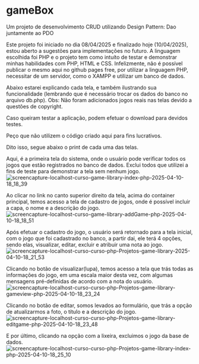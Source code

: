 # gameBox
Um projeto de desenvolvimento CRUD utilizando Design Pattern: Dao juntamente ao PDO

Este projeto foi iniciado no dia 08/04/2025 e finalizado hoje (10/04/2025), estou aberto a sugestões para implementações no futuro.
A linguagem escolhida foi PHP e o projeto tem como intuíto de testar e demonstrar minhas habilidades com PHP, HTML e CSS.
Infelizmente, não é possível publicar o mesmo aqui no github pages free, por utilizar a linguagem PHP, necessitar de um servidor, como o XAMPP e utilizar um banco de dados.

Abaixo estarei explicando cada tela, e também ilustrando sua funcionalidade (lembrando que é necessário trocar os dados do banco no arquivo db.php).
Obs: Não foram adicionados jogos reais nas telas devido a questões de copyright.

Caso queiram testar a aplicação, podem efetuar o download para devidos testes.

Peço que não utilizem o código criado aqui para fins lucrativos.

Dito isso, segue abaixo o print de cada uma das telas.

Aqui, é a primeira tela do sistema, onde o usuário pode verificar todos os jogos que estão registrados no banco de dados. Exclui todos que utilizei a fins de teste para demonstrar a tela sem nenhum jogo.
![screencapture-localhost-curso-game-library-index-php-2025-04-10-18_18_39](https://github.com/user-attachments/assets/55c3d587-d005-4aac-aa56-e50e10d5fae8)

Ao clicar no link no canto superior direito da tela, acima do container principal, temos acesso a tela de cadastro de jogos, onde é possível incluir a capa, o nome e a descrição do jogo.
![screencapture-localhost-curso-game-library-addGame-php-2025-04-10-18_18_51](https://github.com/user-attachments/assets/fb08f206-70e1-4df0-b828-ac84b2f14cd2)

Após efetuar o cadastro do jogo, o usuário será retornado para a tela inicial, com o jogo que foi cadastrado no banco, a partir dai, ele terá 4 opções, sendo elas, visualizar, editar, excluir e atribuir uma nota ao jogo.
![screencapture-localhost-curso-curso-php-Projetos-game-library-2025-04-10-18_21_53](https://github.com/user-attachments/assets/009bcfee-2712-4e68-b734-8a02fc7391aa)

Clicando no botão de visualizar(lupa), temos acesso a tela que trás todas as informações do jogo, em uma escala maior desta vez, com algumas mensagens pré-definidas de acordo com a nota do usuário.![screencapture-localhost-curso-curso-php-Projetos-game-library-gameview-php-2025-04-10-18_23_24](https://github.com/user-attachments/assets/c06c0608-1c39-4003-a318-1da5ffbf5bb7)

Clicando no botão de editar, somos levados ao formulário, que trás a opção de atualizarmos a foto, o título e a descrição do jogo.
![screencapture-localhost-curso-curso-php-Projetos-game-library-editgame-php-2025-04-10-18_23_48](https://github.com/user-attachments/assets/6aa339bc-3719-4a0f-878b-3b62ce64b79d)

E por último, clicando na opção com a lixeira, excluimos o jogo da base de dados.
![screencapture-localhost-curso-curso-php-Projetos-game-library-index-php-2025-04-10-18_25_10](https://github.com/user-attachments/assets/016dbecb-14cc-4d72-acee-bca8cbf2ac69)
